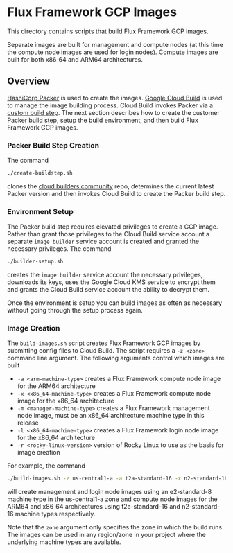 # Flux Framework GCP Images

This directory contains scripts that build Flux Framework GCP images.

Separate images are built for management and compute nodes (at this time
the compute node images are used for login nodes). Compute images are built
for both x86_64 and ARM64 architectures.

## Overview

[HashiCorp Packer](https://www.packer.io/) is used to create the images. [Google Cloud Build](https://cloud.google.com/build)
is used to manage the image building process. Cloud Build invokes Packer via a [custom build step](https://github.com/GoogleCloudPlatform/cloud-builders-community/tree/master/packer).
The next section describes how to create the customer Packer build step, setup the build environment, and then 
build Flux Framework GCP images.

### Packer Build Step Creation

The command
```bash
./create-buildstep.sh
```
clones the [cloud builders community](https://github.com/GoogleCloudPlatform/cloud-builders-community) repo, determines the current latest
Packer version and then invokes Cloud Build to create the Packer build step.

### Environment Setup

The Packer build step requires elevated privileges to create a GCP image. Rather than grant those privileges
to the Cloud Build service account a separate `image builder` service account is created and granted the
necessary privileges. The command
```bash
./builder-setup.sh
```
creates the `image builder` service account the necessary privileges, downloads its keys, uses the Google Cloud KMS service
to encrypt them and grants the Cloud Build service account the ability to decrypt them.

Once the environment is setup you can build images as often as necessary without going through the setup process again.

### Image Creation

The `build-images.sh` script creates Flux Framework GCP images by submitting config files to Cloud Build. The script requires
a `-z <zone>` command line argument. The following arguments control which images are built

- `-a <arm-machine-type>` creates a Flux Framework compute node image for the ARM64 architecture
- `-x <x86_64-machine-type>` creates a Flux Framework compute node image for the x86_64 architecture
- `-m <manager-machine-type>` creates a Flux Framework management node image, must be an x86_64 architecture machine type in this release
- `-l <x86_64-machine-type>` creates a Flux Framework login node image for the x86_64 architecture
- `-r <rocky-linux-version>` version of Rocky Linux to use as the basis for image creation

For example, the command

```bash
./build-images.sh -z us-central1-a -a t2a-standard-16 -x n2-standard-16 -m e2-standard-8 -l e2-standard-8
```

will create management and login node images using an e2-standard-8 machine type in the us-central1-a zone and compute node images for the ARM64 and x86_64 architectures using t2a-standard-16 and n2-standard-16 machine types respectively.

Note that the `zone` argument only specifies the zone in which the build runs. The images can be used in any region/zone in your project where the underlying machine types are available.
